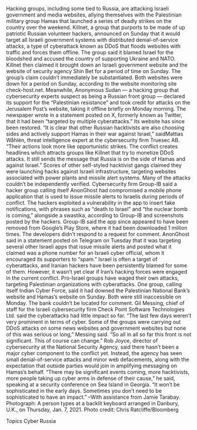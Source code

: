 Hacking groups, including some tied to Russia, are attacking Israeli government and media websites, allying themselves with the Palestinian military group Hamas that launched a series of deadly strikes on the country over the weekend.
Killnet, a group that purports to be made of up patriotic Russian volunteer hackers, announced on Sunday that it would target all Israeli government systems with distributed denial-of-service attacks, a type of cyberattack known as DDoS that floods websites with traffic and forces them offline. The group said it blamed Israel for the bloodshed and accused the country of supporting Ukraine and NATO. Killnet then claimed it brought down an Israeli government website and the website of security agency Shin Bet for a period of time on Sunday.
The group’s claim couldn’t immediately be substantiated. Both websites were down for a period on Sunday, according to the website monitoring site check-host.net.
Meanwhile, Anonymous Sudan — a hacking group that cybersecurity experts suspect as being a Russian front group — declared its support for the “Palestinian resistance” and took credit for attacks on the Jerusalem Post’s website, taking it offline briefly on Monday morning. The newspaper wrote in a statement posted on X, formerly known as Twitter, that it had been “targeted by multiple cyberattacks.” Its website has since been restored.
“It is clear that other Russian hacktivists are also choosing sides and actively support Hamas in their war against Israel,” saidMattias Wåhlén, threat intelligence expert at the cybersecurity firm Truesec AB. “Their actions look more like opportunistic strikes. The conflict creates headlines which attracts groups like Killnet that try to monetize DDoS attacks. It still sends the message that Russia is on the side of Hamas and against Israel.”
Scores of other self-styled hacktivist gangs claimed they were launching hacks against Israeli infrastructure, targeting websites associated with power plants and missile alert systems. Many of the attacks couldn’t be independently verified.
Cybersecurity firm Group-IB said a hacker group calling itself AnonGhost had compromised a mobile phone application that is used to issue missile alerts to Israelis during periods of conflict. The hackers exploited a vulnerability in the app to insert fake notifications, with phrases such as “death to Israel” and “the nuclear bomb is coming,” alongside a swastika, according to Group-IB and screenshots posted by the hackers. Group-IB said the app since appeared to have been removed from Google’s Play Store, where it had been downloaded 1 million times. The developers didn’t respond to a request for comment.
AnonGhost said in a statement posted on Telegram on Tuesday that it was targeting several other Israeli apps that issue missile alerts and posted what it claimed was a phone number for an Israeli cyber official, whom it encouraged its supporters to “spam.”
Israel is often a target of cyberattacks, and Iranian hackers have been persistently blamed for some of them. However, it wasn’t yet clear if Iran’s hacking forces were engaged in the current conflict.
Pro-Israel groups have waged their own attacks, targeting Palestinian organizations with cyberattacks. One group, calling itself Indian Cyber Force, said it had downed the Palestinian National Bank’s website and Hamas’s website on Sunday. Both were still inaccessible on Monday. The bank couldn’t be located for comment.
Gil Messing, chief of staff for the Israeli cybersecurity firm Check Point Software Technologies Ltd. said the cyberattacks had little impact so far. “The last few days weren’t very prominent in terms of cyber. Some of the groups were carrying out DDoS attacks on some news websites and government websites but none of this was serious or long,” Messing said. “So all in all so far this front is not significant. This of course can change.”
Rob Joyce, director of cybersecurity at the National Security Agency, said there hasn’t been a major cyber component to the conflict yet. Instead, the agency has seen small denial-of-service attacks and minor web defacements, along with the expectation that outside parties would join in amplifying messaging on Hamas’s behalf.
“There may be significant events coming, more hacktivists, more people taking up cyber arms in defense of their cause,” he said, speaking at a security conference on Sea Island in Georgia. “It won’t be sophisticated in the early days. Sometimes you don’t need to be sophisticated to have an impact.”
–With assistance from Jamie Tarabay.
Photograph: A person types at a backlit keyboard arranged in Danbury, U.K., on Thursday, Jan. 7, 2021. Photo credit: Chris Ratcliffe/Bloomberg

Topics
Cyber
Russia
